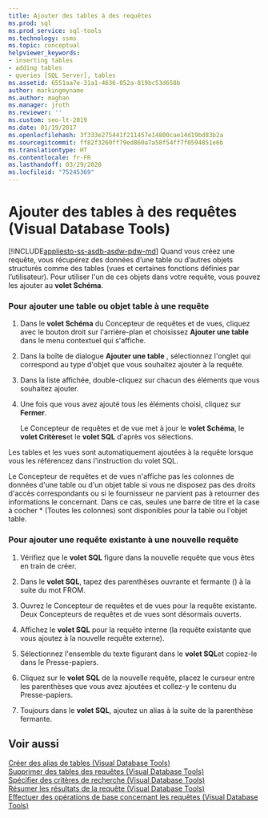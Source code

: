 ```yaml
---
title: Ajouter des tables à des requêtes
ms.prod: sql
ms.prod_service: sql-tools
ms.technology: ssms
ms.topic: conceptual
helpviewer_keywords:
- inserting tables
- adding tables
- queries [SQL Server], tables
ms.assetid: 6551aa7e-31a1-4636-852a-819bc53d658b
author: markingmyname
ms.author: maghan
ms.manager: jroth
ms.reviewer: ''
ms.custom: seo-lt-2019
ms.date: 01/19/2017
ms.openlocfilehash: 3f333e275441f211457e14800cae14d19bd83b2a
ms.sourcegitcommit: ff82f3260ff79ed860a7a58f54ff7f0594851e6b
ms.translationtype: HT
ms.contentlocale: fr-FR
ms.lasthandoff: 03/29/2020
ms.locfileid: "75245369"
---
```

# <a name="add-tables-to-queries-visual-database-tools"></a>Ajouter des tables à des requêtes (Visual Database Tools)

[!INCLUDE[appliesto-ss-asdb-asdw-pdw-md](../../includes/appliesto-ss-asdb-asdw-pdw-md.md)]
Quand vous créez une requête, vous récupérez des données d’une table ou d’autres objets structurés comme des tables (vues et certaines fonctions définies par l’utilisateur). Pour utiliser l'un de ces objets dans votre requête, vous pouvez les ajouter au **volet Schéma**.  
  
### <a name="to-add-a-table-or-table-valued-object-to-a-query"></a>Pour ajouter une table ou objet table à une requête  
  
1.  Dans le **volet Schéma** du Concepteur de requêtes et de vues, cliquez avec le bouton droit sur l'arrière-plan et choisissez **Ajouter une table** dans le menu contextuel qui s'affiche.  
  
2.  Dans la boîte de dialogue **Ajouter une table** , sélectionnez l'onglet qui correspond au type d'objet que vous souhaitez ajouter à la requête.  
  
3.  Dans la liste affichée, double-cliquez sur chacun des éléments que vous souhaitez ajouter.  
  
4.  Une fois que vous avez ajouté tous les éléments choisi, cliquez sur **Fermer**.  
  
    Le Concepteur de requêtes et de vue met à jour le **volet Schéma**, le **volet Critères**et le **volet SQL** d'après vos sélections.  
  
Les tables et les vues sont automatiquement ajoutées à la requête lorsque vous les référencez dans l'instruction du volet SQL.  
  
Le Concepteur de requêtes et de vues n'affiche pas les colonnes de données d'une table ou d'un objet table si vous ne disposez pas des droits d'accès correspondants ou si le fournisseur ne parvient pas à retourner des informations le concernant. Dans ce cas, seules une barre de titre et la case à cocher * (Toutes les colonnes) sont disponibles pour la table ou l'objet table.  
  
### <a name="to-add-an-existing-query-to-a-new-query"></a>Pour ajouter une requête existante à une nouvelle requête  
  
1.  Vérifiez que le **volet SQL** figure dans la nouvelle requête que vous êtes en train de créer.  
  
2.  Dans le **volet SQL**, tapez des parenthèses ouvrante et fermante () à la suite du mot FROM.  
  
3.  Ouvrez le Concepteur de requêtes et de vues pour la requête existante. Deux Concepteurs de requêtes et de vues sont désormais ouverts.  
  
4.  Affichez le **volet SQL** pour la requête interne (la requête existante que vous ajoutez à la nouvelle requête externe).  
  
5.  Sélectionnez l'ensemble du texte figurant dans le **volet SQL**et copiez-le dans le Presse-papiers.  
  
6.  Cliquez sur le **volet SQL** de la nouvelle requête, placez le curseur entre les parenthèses que vous avez ajoutées et collez-y le contenu du Presse-papiers.  
  
7.  Toujours dans le **volet SQL**, ajoutez un alias à la suite de la parenthèse fermante.  
  
## <a name="see-also"></a>Voir aussi  
[Créer des alias de tables &#40;Visual Database Tools&#41;](../../ssms/visual-db-tools/create-table-aliases-visual-database-tools.md)  
[Supprimer des tables des requêtes &#40;Visual Database Tools&#41;](../../ssms/visual-db-tools/remove-tables-from-queries-visual-database-tools.md)  
[Spécifier des critères de recherche &#40;Visual Database Tools&#41;](../../ssms/visual-db-tools/specify-search-criteria-visual-database-tools.md)  
[Résumer les résultats de la requête &#40;Visual Database Tools&#41;](../../ssms/visual-db-tools/summarize-query-results-visual-database-tools.md)  
[Effectuer des opérations de base concernant les requêtes &#40;Visual Database Tools&#41;](../../ssms/visual-db-tools/perform-basic-operations-with-queries-visual-database-tools.md)  
  
